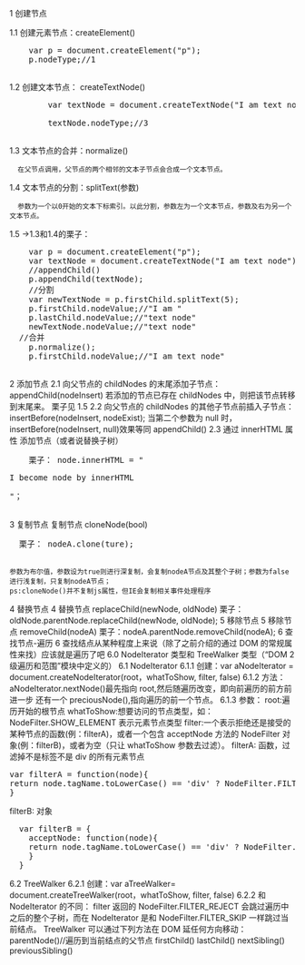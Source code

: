 1 创建节点

1.1 创建元素节点：createElement()

  <pre>
    var p = document.createElement("p");
    p.nodeType;//1
  </pre>
  1.2 创建文本节点： createTextNode()
  <pre>
        var textNode = document.createTextNode("I am text node");

        textNode.nodeType;//3
  </pre>
  1.3 文本节点的合并：normalize()

      在父节点调用，父节点的两个相邻的文本子节点会合成一个文本节点。

  1.4 文本节点的分割：splitText(参数)

      参数为一个以0开始的文本下标索引。以此分割，参数左为一个文本节点，参数及右为另一个文本节点。

  1.5 ->1.3和1.4的栗子：
  <pre>
    var p = document.createElement("p");
    var textNode = document.createTextNode("I am text node");
    //appendChild()
    p.appendChild(textNode);
    //分割
    var newTextNode = p.firstChild.splitText(5);
    p.firstChild.nodeValue;//"I am "
    p.lastChild.nodeValue;//"text node"
    newTextNode.nodeValue;//"text node"
  //合并
    p.normalize();
    p.firstChild.nodeValue;//"I am text node"
  </pre>

2 添加节点
2.1 向父节点的 childNodes 的末尾添加子节点：appendChild(nodeInsert)
若添加的节点已存在 childNodes 中，则把该节点转移到末尾来。
栗子见 1.5
2.2 向父节点的 childNodes 的其他子节点前插入子节点：insertBefore(nodeInsert, nodeExist);
当第二个参数为 null 时，insertBefore(nodeInsert, null)效果等同 appendChild()
2.3 通过 innerHTML 属性 添加节点（或者说替换子树）

  <pre>
    栗子： node.innerHTML = "<p>I become node by innerHTML</p>"；
  </pre>

3 复制节点
复制节点 cloneNode(bool)

  <pre>
  栗子： nodeA.clone(ture);
  </pre>

    参数为布尔值，参数设为true则进行深复制，会复制nodeA节点及其整个子树；参数为false进行浅复制，只复制nodeA节点；
    ps:cloneNode()并不复制js属性，但IE会复制相关事件处理程序

4 替换节点
4 替换节点 replaceChild(newNode, oldNode)
栗子：oldNode.parentNode.replaceChild(newNode, oldNode);
5 移除节点
5 移除节点 removeChild(nodeA)
栗子：nodeA.parentNode.removeChild(nodeA);
6 查找节点-遍历
6 查找结点从某种程度上来说（除了之前介绍的通过 DOM 的常规属性来找）应该就是遍历了吧
6.0 NodeIterator 类型和 TreeWalker 类型（“DOM 2 级遍历和范围”模块中定义的）
6.1 NodeIterator
6.1.1 创建：var aNodeIterator = document.createNodeIterator(root，whatToShow, filter, false)
6.1.2 方法：aNodeIterator.nextNode()最先指向 root,然后随遍历改变，即向前遍历的前方前进一步
还有一个 preciousNode(),指向遍历的前一个节点。
6.1.3 参数：
root:遍历开始的根节点
whatToShow:想要访问的节点类型，如： NodeFilter.SHOW_ELEMENT 表示元素节点类型
filter:一个表示拒绝还是接受的某种节点的函数(例：filterA)，或者一个包含 acceptNode 方法的 NodeFilter 对象(例：filterB)，或者为空（只让 whatToShow 参数去过滤）。
filterA: 函数，过滤掉不是标签不是 div 的所有元素节点
<pre>
var filterA = function(node){
return node.tagName.toLowerCase() == 'div' ? NodeFilter.FILTER_ACCEPT : NodeFilter.FILTER_SKIP;
}
</pre>
filterB: 对象
<pre>
  var filterB = {
    acceptNode: function(node){
    return node.tagName.toLowerCase() == 'div' ? NodeFilter.FILTER_ACCEPT : NodeFilter.FILTER_SKIP;
    }
  }
</pre>
6.2 TreeWalker
6.2.1 创建：var aTreeWalker= document.createTreeWalker(root，whatToShow, filter, false)
6.2.2 和 NodeIterator 的不同：
filter 返回的 NodeFilter.FILTER_REJECT 会跳过遍历中之后的整个子树，而在 NodeIterator 是和 NodeFilter.FILTER_SKIP 一样跳过当前结点。
TreeWalker 可以通过下列方法在 DOM 延任何方向移动：
parentNode()//遍历到当前结点的父节点
firstChild()
lastChild()
nextSibling()
previousSibling()
